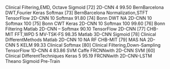 Clinical Filtering,EMD, Octave Sigmoid
[72] 2D-CNN 4 99.50
BernBarcelona DWT,Fourier Keras Softmax
[73] BernBarcelona Normalization,STFT TensorFlow 2D-CNN 10 Softmax 91.80
[74] Bonn DWT NA 2D-CNN 10 Softmax 100
[75] Bonn CWT Keras 2D-CNN 10 Softmax 100
99.60
[76] Bonn Filtering Matlab 2D-CNN – Softmax
90.10
TensorFlow 2D-CNN
[77] CHB-MIT FFT,WPD 5 MV-TSK-FS 98.35
Matlab 3D-CNN
Sigmoid
[78] Clinical DifferentMethods Matlab 2D-CNN 10 NA
RF
CHB-MIT
[79] MAS NA 2D-CNN 5 KELM 99.33
Clinical
Softmax
[80] Clinical Filtering,Down-Sampling TensorFlow 1D-CNN 4 83.86
SVM
Caffe FRCNNwith
2D-CNN SVM
[60] Clinical DifferentTechniques Keras 5 95.19
FRCNNwith
2D-CNN-LSTM
Theano Sigmoid
Pre-Train